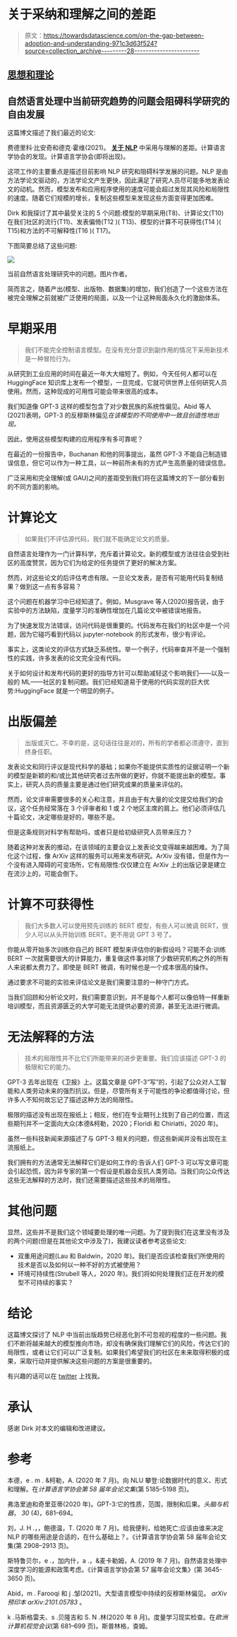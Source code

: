# 关于采纳和理解之间的差距

> 原文：<https://towardsdatascience.com/on-the-gap-between-adoption-and-understanding-971c3d63f524?source=collection_archive---------28----------------------->

## [思想和理论](https://towardsdatascience.com/tagged/thoughts-and-theory)

## 自然语言处理中当前研究趋势的问题会阻碍科学研究的自由发展

这篇博文描述了我们最近的论文:

费德里科·比安奇和德克·霍维(2021)。 [**关于 NLP**](https://aclanthology.org/2021.findings-acl.340.pdf) 中采用与理解的差距。计算语言学协会的发现。计算语言学协会(即将出现)。

这项工作的主要重点是描述目前影响 NLP 研究和阻碍科学发展的问题。NLP 是由方法学论文驱动的，方法学论文产生更快，因此满足了研究人员尽可能多地发表论文的动机。然而，模型发布和应用程序使用的速度可能会超过发现其风险和局限性的速度。随着它们规模的增长，复制这些模型来发现这些方面变得更加困难。

Dirk 和我探讨了其中最受关注的 5 个问题:模型的早期采用(T8)、计算论文(T10)在我们社区的流行(T11)、发表偏倚(T12 )( T13)、模型的计算不可获得性(T14 )( T15)和方法的不可解释性(T16 )( T17)。

下图简要总结了这些问题:

![](img/ff411b38043406edb2de9c6c487e450c.png)

当前自然语言处理研究中的问题。图片作者。

简而言之，随着产出(模型、出版物、数据集)的增加，我们创造了一个这些方法在被完全理解之前就被广泛使用的局面，以及一个让这种局面永久化的激励体系。

# 早期采用

> 我们不能完全控制语言模型。在没有充分意识到副作用的情况下采用新技术是一种冒险行为。

从研究到工业应用的时间在最近一年大大缩短了。例如，今天任何人都可以在 HuggingFace 知识库上发布一个模型，一旦完成，它就可供世界上任何研究人员使用。然而，这种现成的可用性可能会带来很高的成本。

我们知道像 GPT-3 这样的模型包含了对少数民族的系统性偏见。Abid 等人(2021)表明，GPT-3 的反穆斯林偏见*在该模型的不同使用中一致且创造性地出现。*

因此，使用这些模型构建的应用程序有多可靠呢？

在最近的一份报告中，Buchanan 和他的同事提出，虽然 GPT-3 不能自己制造错误信息，但它可以作为一种工具，以一种前所未有的方式产生高质量的错误信息。

广泛采用和完全理解(或 GAU)之间的差距受到我们将在这篇博文的下一部分看到的不同方面的影响。

# 计算论文

> 如果我们不评估源代码，我们就不能确定论文的质量。

自然语言处理作为一门计算科学，充斥着计算论文。新的模型或方法往往会受到社区的高度赞赏，因为它们为给定的任务提供了更好的解决方案。

然而，对这些论文的后评估考虑有限。一旦论文发表，是否有可能用代码复制结果？做到这一点有多容易？

这个问题在机器学习中已经知道了。例如，Musgrave 等人(2020)报告说，由于实验中的方法缺陷，度量学习的准确性增加在几篇论文中被错误地报告。

为了快速发现方法错误，访问代码是很重要的。代码发布在我们的社区中是一个问题，因为它碰巧看到代码以 jupyter-notebook 的形式发布，很少有评论。

事实上，这类论文的评估方式缺乏系统性。举一个例子，代码审查并不是一个强制性的实践，许多发表的论文完全没有代码。

关于如何设计和发布代码的更好的指导方针可以帮助减轻这个影响我们——以及一般的 ML——社区的复制问题。我们已经知道易于使用的代码实现的巨大优势:HuggingFace 就是一个明显的例子。

# 出版偏差

> 出版或灭亡。不幸的是，这句话往往是对的，所有的学者都必须遵守，直到终身任职。

发表论文和同行评议是现代科学的基础；如果你不能提供实质性的证据证明一个新的模型是新颖的和/或比其他研究者过去所做的更好，你就不能提出新的模型。事实上，研究人员的质量主要是通过他们研究成果的质量来评估的。

然而，论文评审需要很多的关心和注意，并且由于有大量的论文提交给我们的会议，这个任务经常落在 3 个评审者和 1 或 2 个地区主席的肩上。他们必须评估几十篇论文，决定哪些是好的，哪些不是。

但是这条规则对科学有帮助吗，或者只是给初级研究人员带来压力？

随着这种对发表的推动，在该领域的主要会议上发表论文变得越来越困难。为了简化这个过程，像 ArXiv 这样的服务可以用来发布研究。ArXiv 没有错，但是作为一个没有进入障碍的可变场所，它有局限性:仅仅建立在 ArXiv 上的出版记录是建立在流沙上的，可能会倒下。

# 计算不可获得性

> 我们大多数人可以使用预先训练的 BERT 模型，有些人可以微调 BERT，很少人可以从头开始训练 BERT。更不用说 GPT 3 号了。

你能从零开始多次训练你自己的 BERT 模型来评估你的新假设吗？可能不会:训练 BERT 一次就需要很大的计算能力，重复做这件事对除了少数研究机构之外的所有人来说都太费力了。即使是 BERT 微调，有时候也是一个成本很高的操作。

通过要求不可能的实验来评估论文是我们需要注意的一种守门方式。

当我们回顾和分析论文时，我们需要意识到，并不是每个人都可以像伯特一样重新培训模型，而且资源匮乏的大学可能无法提供必要的资源，甚至无法进行微调。

# 无法解释的方法

> 技术的局限性并不比它们所能带来的进步更重要。我们应该描述 GPT-3 的极限和它的能力。

GPT-3 去年出现在《卫报》上。这篇文章是 GPT-3“写”的，引起了公众对人工智能和人类劳动未来的强烈抗议。但是，尽管所有关于可能性的争论都值得讨论，但许多人不知何故忘记了描述这种方法的局限性。

极限的描述没有出现在报纸上；相反，他们在专业期刊上找到了自己的位置，而这些期刊并不一定面向大众(本德&柯勒，2020；Floridi 和 Chiriatti，2020 年)。

虽然一些科技新闻来源描述了与 GPT-3 相关的问题，但这些新闻并没有出现在主流报纸上。

我们拥有的方法通常无法解释它们是如何工作的:告诉人们 GPT-3 可以写文章可能会引起恐慌，因为非专家的第一个假设是机器会反抗人类劳动。当我们向公众传达这些无法解释的方法时，我们还需要描述这些技术的局限性。

# 其他问题

显然，这些并不是我们这个领域要处理的唯一问题。为了提到我们在这里没有涉及的两个问题(但是在其他论文中涉及了)，我建议读者参考这些论文:

*   双重用途问题(Lau 和 Baldwin，2020 年)。我们是否应该检查我们所使用的技术是否以及如何以一种不好的方式被使用？
*   环境可持续性(Strubell 等人，2020 年)。我们将如何处理我们正在开发的模型不可持续的事实？

# 结论

这篇博文探讨了 NLP 中当前出版趋势已经恶化到不可忽视的程度的一些问题。我们不断将越来越大的模型推向市场，却没有确保我们理解它们的风险，传达它们的局限性，或者让它们可以广泛复制。如果我们希望我们的社区在未来取得积极的成果，采取行动并提供解决这些问题的方案是很重要的。

有兴趣的话可以在 [twitter](https://twitter.com/fb_vinid) 上找我。

# 承认

感谢 Dirk 对本文的编辑和改进建议。

# 参考

本德，e . m . &柯勒，A. (2020 年 7 月)。向 NLU 攀登:论数据时代的意义、形式和理解。在*计算语言学协会第 58 届年会论文集*(第 5185–5198 页)。

弗洛里迪和奇里亚蒂(2020 年)。GPT-3:它的性质，范围，限制和后果。*头脑与机器*， *30* (4)，681–694。

刘，J. H .，，鲍德温，T. (2020 年 7 月)。给我便利，给她死亡:应该由谁来决定 NLP 的哪些用途是合适的，在什么基础上？。《计算语言学协会第 58 届年会论文集(第 2908–2913 页)。

斯特鲁贝尔，e .，加内什，a .，&麦卡勒姆，A. (2019 年 7 月)。自然语言处理中深度学习的能源和政策考虑。《计算语言学协会第 57 届年会论文集》(第 3645-3650 页)。

Abid，m . Farooqi 和 j .邹(2021)。大型语言模型中持续的反穆斯林偏见。 *arXiv 预印本 arXiv:2101.05783* 。

k .马斯格雷夫、s .贝隆吉和 S. N .林(2020 年 8 月)。度量学习现实检查。在*欧洲计算机视觉会议*(第 681–699 页)。斯普林格，查姆。